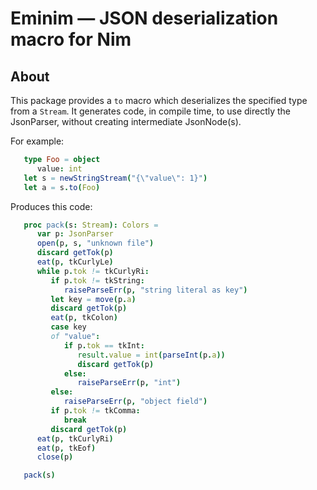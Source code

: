 # Eminim — JSON deserialization macro for Nim

## About

This package provides a ``to`` macro which deserializes the specified type from a ``Stream``. It
generates code, in compile time, to use directly the JsonParser, without creating intermediate JsonNode(s).

For example:

```nim
   type Foo = object
      value: int
   let s = newStringStream("{\"value\": 1}")
   let a = s.to(Foo)
```

Produces this code:

```nim
   proc pack(s: Stream): Colors =
      var p: JsonParser
      open(p, s, "unknown file")
      discard getTok(p)
      eat(p, tkCurlyLe)
      while p.tok != tkCurlyRi:
         if p.tok != tkString:
            raiseParseErr(p, "string literal as key")
         let key = move(p.a)
         discard getTok(p)
         eat(p, tkColon)
         case key
         of "value":
            if p.tok == tkInt:
               result.value = int(parseInt(p.a))
               discard getTok(p)
            else:
               raiseParseErr(p, "int")
         else:
            raiseParseErr(p, "object field")
         if p.tok != tkComma:
            break
         discard getTok(p)
      eat(p, tkCurlyRi)
      eat(p, tkEof)
      close(p)

   pack(s)
```
